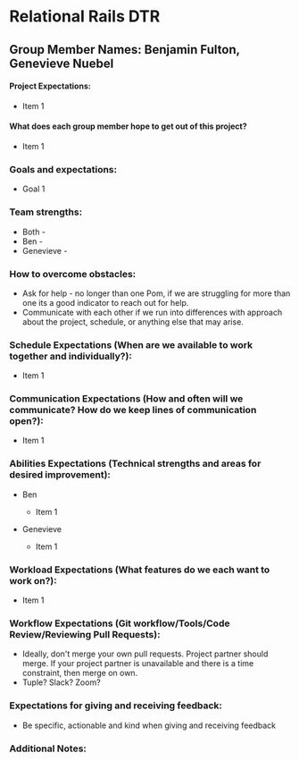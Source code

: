# Relational Rails DTR

## Group Member Names: Benjamin Fulton, Genevieve Nuebel

#### Project Expectations:
  * Item 1


#### What does each group member hope to get out of this project?
  * Item 1

### Goals and expectations:

  * Goal 1

### Team strengths:

  * Both -
  * Ben -
  * Genevieve -

### How to overcome obstacles:
  * Ask for help - no longer than one Pom, if we are struggling for more than one its a good indicator to reach out for help.
  * Communicate with each other if we run into differences with approach about the project, schedule, or anything else that may arise.

### Schedule Expectations (When are we available to work together and individually?):
  * Item 1

### Communication Expectations (How and often will we communicate? How do we keep lines of communication open?):
  * Item 1

### Abilities Expectations (Technical strengths and areas for desired improvement):
  * Ben
    * Item 1

  * Genevieve
    * Item 1

### Workload Expectations (What features do we each want to work on?):

  * Item 1

### Workflow Expectations (Git workflow/Tools/Code Review/Reviewing Pull Requests):

  * Ideally, don't merge your own pull requests. Project partner should merge. If your project partner is unavailable and there is a time constraint, then merge on own.
  * Tuple? Slack? Zoom?

### Expectations for giving and receiving feedback:

  * Be specific, actionable and kind when giving and receiving feedback


### Additional Notes:
